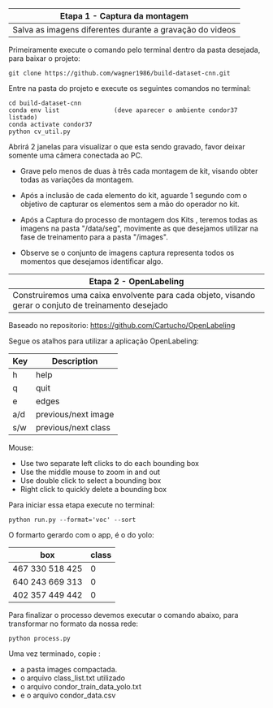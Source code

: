 
|Etapa 1 - Captura da montagem  | 
| --- | 
|Salva as imagens diferentes durante a gravação do videos|

Primeiramente execute o comando pelo terminal dentro da pasta desejada, para baixar o projeto:
~~~ shell command
git clone https://github.com/wagner1986/build-dataset-cnn.git
~~~

Entre na pasta do projeto e  execute os seguintes comandos no terminal:
~~~ shell command
cd build-dataset-cnn
conda env list               (deve aparecer o ambiente condor37 listado)
conda activate condor37          
python cv_util.py
~~~

Abrirá 2 janelas para visualizar o que esta sendo gravado, favor deixar somente uma câmera conectada ao PC.

- Grave pelo menos de duas à três cada montagem de kit, visando obter todas as variações da montagem.
- Após a inclusão de cada elemento do kit, aguarde 1 segundo com o objetivo de capturar os elementos 
sem a mão do operador no kit.

- Após a Captura do processo de montagem dos Kits , teremos todas as imagens na pasta "/data/seg", 
movimente as que desejamos utilizar na fase de treinamento para a pasta "/images".

- Observe se o conjunto de imagens captura representa todos os momentos que desejamos identificar algo.


|Etapa 2 - OpenLabeling  | 
| --- | 
|Construiremos uma caixa envolvente para cada objeto, visando gerar o conjuto de treinamento desejado |

Baseado no repositorio: https://github.com/Cartucho/OpenLabeling
 
Segue os atalhos para utilizar a aplicação OpenLabeling: 

| Key | Description |
| --- | --- |
| h | help |
| q | quit |
| e | edges |
| a/d | previous/next image |
| s/w | previous/next class |


Mouse:
  - Use two separate left clicks to do each bounding box
  - Use the middle mouse to zoom in and out
  - Use double click to select a bounding box
  - Right click to quickly delete a bounding box

Para iniciar essa etapa execute no terminal:
~~~ shell command
python run.py --format='voc' --sort
~~~ 

O formarto gerardo com o app, é o do yolo:

| box | class|
| --- | --- |
467 330 518 425 | 0
640 243 669 313 | 0
402 357 449 442 | 0


Para finalizar o processo devemos executar o comando abaixo, para transformar no formato da nossa rede:

~~~ shell command
python process.py
~~~ 

Uma vez terminado, copie :
 - a pasta images compactada.
 - o arquivo class_list.txt utilizado
 - o arquivo condor_train_data_yolo.txt
 - e o arquivo condor_data.csv